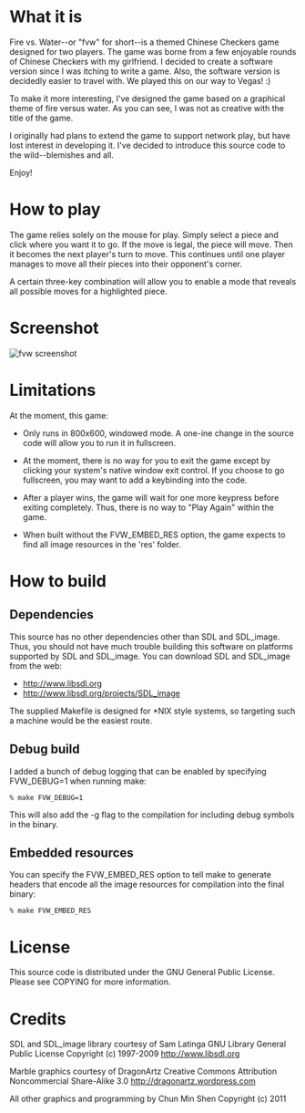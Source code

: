 What it is
==========

Fire vs. Water--or "fvw" for short--is a themed Chinese Checkers game
designed for two players. The game was borne from a few enjoyable rounds
of Chinese Checkers with my girlfriend. I decided to create a software
version since I was itching to write a game. Also, the software version is
decidedly easier to travel with. We played this on our way to Vegas! :)

To make it more interesting, I've designed the game based on a graphical
theme of fire versus water. As you can see, I was not as creative with
the title of the game.

I originally had plans to extend the game to support network play, but
have lost interest in developing it. I've decided to introduce this
source code to the wild--blemishes and all.

Enjoy!

How to play
===========

The game relies solely on the mouse for play. Simply select a piece
and click where you want it to go. If the move is legal, the piece
will move. Then it becomes the next player's turn to move. This continues
until one player manages to move all their pieces into their opponent's
corner.

A certain three-key combination will allow you to enable a mode that
reveals all possible moves for a highlighted piece.

Screenshot
==========

![fvw screenshot](http://i.imgur.com/jnrIp.png)

Limitations
===========

At the moment, this game:

- Only runs in 800x600, windowed mode. A one-ine change in the source
  code will allow you to run it in fullscreen.

- At the moment, there is no way for you to exit the game except by
  clicking your system's native window exit control. If you choose to
  go fullscreen, you may want to add a keybinding into the code.

- After a player wins, the game will wait for one more keypress before
  exiting completely. Thus, there is no way to "Play Again" within the
  game.

- When built without the FVW_EMBED_RES option, the game expects to find
  all image resources in the 'res' folder.

How to build
============

Dependencies
------------

This source has no other dependencies other than SDL and SDL_image.
Thus, you should not have much trouble building this software on
platforms supported by SDL and SDL_image. You can download SDL
and SDL_image from the web:

- http://www.libsdl.org
- http://www.libsdl.org/projects/SDL_image

The supplied Makefile is designed for *NIX style systems, so
targeting such a machine would be the easiest route.

Debug build
-----------

I added a bunch of debug logging that can be enabled by
specifying FVW_DEBUG=1 when running make:

    % make FVW_DEBUG=1

This will also add the -g flag to the compilation for including
debug symbols in the binary.

Embedded resources
------------------

You can specify the FVW_EMBED_RES option to tell make to
generate headers that encode all the image resources for
compilation into the final binary:

    % make FVW_EMBED_RES

License
=======

This source code is distributed under the GNU General Public License.
Please see COPYING for more information.

Credits
=======

SDL and SDL_image library courtesy of Sam Latinga
GNU Library General Public License
Copyright (c) 1997-2009
http://www.libsdl.org

Marble graphics courtesy of DragonArtz
Creative Commons Attribution Noncommercial Share-Alike 3.0
http://dragonartz.wordpress.com

All other graphics and programming by Chun Min Shen
Copyright (c) 2011

